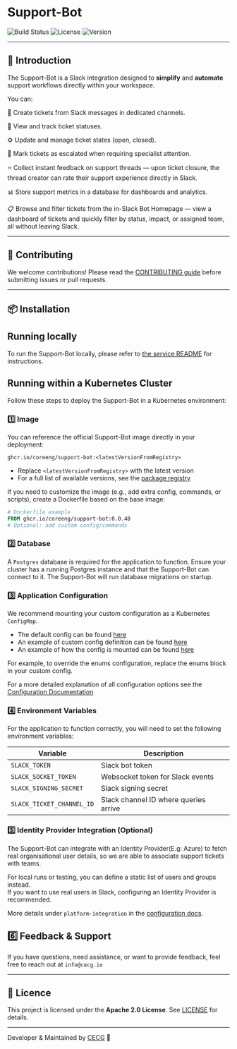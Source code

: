 # Support-Bot

![Build Status](https://img.shields.io/github/actions/workflow/status/coreeng/support-bot/support-bot-fast-feedback.yaml?branch=main)
![License](https://img.shields.io/github/license/coreeng/support-bot)
![Version](https://img.shields.io/github/v/tag/coreeng/support-bot)

___
## 🚀 Introduction 
The Support-Bot is a Slack integration designed to **simplify** and **automate** support workflows directly
within your workspace.

You can:

🧾 Create tickets from Slack messages in dedicated channels.

👀 View and track ticket statuses.

⚙️ Update and manage ticket states (open, closed).

🚨 Mark tickets as escalated when requiring specialist attention.

⭐ Collect instant feedback on support threads — upon ticket closure, the thread creator can rate their support experience directly in Slack.

📊 Store support metrics in a database for dashboards and analytics.

📋 Browse and filter tickets from the in-Slack Bot Homepage — view a dashboard of tickets and quickly filter by status, impact, or assigned team, all without leaving Slack.

___

## 🤝 Contributing

We welcome contributions! Please read the [CONTRIBUTING guide](CONTRIBUTING.md) before submitting issues or pull requests.

___

## 📦 Installation

## Running locally

To run the Support-Bot locally, please refer to [the service README](https://github.com/coreeng/support-bot/blob/main/api/service/README.md) for instructions.

## Running within a Kubernetes Cluster

Follow these steps to deploy the Support-Bot in a Kubernetes environment:

### 1️⃣ Image

You can reference the official Support-Bot image directly in your deployment:

```
ghcr.io/coreeng/support-bot:<latestVersionFromRegistry>
```

* Replace `<latestVersionFromRegistry>` with the latest version
* For a full list of available versions, see the [package registry](https://github.com/coreeng/support-bot/pkgs/container/support-bot)

If you need to customize the image (e.g., add extra config, commands, or scripts), create a Dockerfile based on the base image:

```Dockerfile
# Dockerfile example
FROM ghcr.io/coreeng/support-bot:0.0.48
# Optional: add custom config/commands
```

### 2️⃣ Database

A `Postgres` database is required for the application to function. Ensure your cluster has a running
Postgres instance and that the Support-Bot can connect to it. The Support-Bot will run database migrations on startup.

### 3️⃣ Application Configuration

We recommend mounting your custom configuration as a Kubernetes `ConfigMap`.

* The default config can be found [here](https://github.com/coreeng/support-bot/blob/main/api/service/src/main/resources/application.yaml)
* An example of custom config definition can be found [here](https://github.com/coreeng/support-bot/blob/main/api/k8s/service/values.yaml#L118)
* An example of how the config is mounted can be found [here](https://github.com/coreeng/support-bot/blob/main/api/k8s/service/templates/deployment.yaml#L58)

For example, to override the enums configuration, replace the enums block in your custom config.

For a more detailed explanation of all configuration options see the [Configuration Documentation](https://github.com/coreeng/support-bot/blob/main/api/service/docs/configuration.md)

### 4️⃣ Environment Variables

For the application to function correctly, you will need to set the following environment variables:

| Variable | Description |
|----------|-------------|
| `SLACK_TOKEN` | Slack bot token |
| `SLACK_SOCKET_TOKEN` | Websocket token for Slack events |
| `SLACK_SIGNING_SECRET` | Slack signing secret |
| `SLACK_TICKET_CHANNEL_ID` | Slack channel ID where queries arrive |

### 5️⃣ Identity Provider Integration (Optional)

The Support-Bot can integrate with an Identity Provider(E.g: Azure) to fetch real organisational user details, 
so we are able to associate support tickets with teams.

For local runs or testing, you can define a static list of users and groups instead.  
If you want to use real users in Slack, configuring an Identity Provider is recommended.

More details under `platform-integration` in the [configuration docs](https://github.com/coreeng/support-bot/blob/main/api/service/docs/configuration.md).

## 6️⃣ Feedback & Support

If you have questions, need assistance, or want to provide feedback, feel free to reach out at `info@cecg.io`

--- 

## 📄 Licence

This project is licensed under the **Apache 2.0 License**. See [LICENSE](LICENCE) for details.

---

Developer & Maintained by [CECG](https://cecg.io/about-us) 🚀